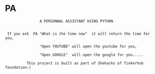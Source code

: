 # PA
                    A PERSONNAL ASSISTANT USING PYTHON
                    
                    
     If you ask  PA "What is the time now"  it will return the time for you,
     
                    "Open YOUTUBE" will open the youtube for you,
                    
                    "Open GOOGLE"  will open the google for you..... 

              This project is built as part of Shehacks of Tinkerhub foundation:)
